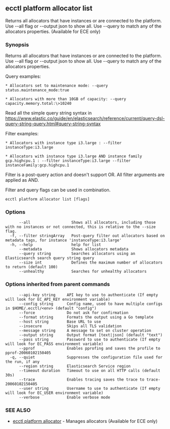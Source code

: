 ## ecctl platform allocator list

Returns all allocators that have instances or are connected to the platform. Use --all flag or --output json to show all. Use --query to match any of the allocators properties. (Available for ECE only)

### Synopsis

Returns all allocators that have instances or are connected to the platform. Use --all flag or --output json to show all. Use --query to match any of the allocators properties.

Query examples:

	* Allocators set to maintenance mode: --query status.maintenance_mode:true

	* Allocators with more than 10GB of capacity: --query capacity.memory.total:\>10240

  Read all the simple query string syntax in https://www.elastic.co/guide/en/elasticsearch/reference/current/query-dsl-query-string-query.html#query-string-syntax
	

Filter examples:

	* Allocators with instance type i3.large : --filter instanceType:i3.large

	* Allocators with instance type i3.large AND instance family gcp.highcpu.1 : --filter instanceType:i3.large --filter instanceFamily:gcp.highcpu.1

Filter is a post-query action and doesn't support OR. All filter arguments are applied as AND.
  
Filter and query flags can be used in combination.
	

```
ecctl platform allocator list [flags]
```

### Options

```
      --all                  Shows all allocators, including those with no instances or not connected, this is relative to the --size flag.
  -f, --filter stringArray   Post-query filter out allocators based on metadata tags, for instance 'instanceType:i3.large'
  -h, --help                 help for list
      --metadata             Shows allocators metadata
      --query string         Searches allocators using an Elasticsearch search query string query
      --size int             Defines the maximum number of allocators to return (default 100)
      --unhealthy            Searches for unhealthy allocators
```

### Options inherited from parent commands

```
      --api-key string     API key to use to authenticate (If empty will look for EC_API_KEY environment variable)
      --config string      Config name, used to have multiple configs in $HOME/.ecctl/<env> (default "config")
      --force              Do not ask for confirmation
      --format string      Formats the output using a Go template
      --host string        Base URL to use
      --insecure           Skips all TLS validation
      --message string     A message to set on cluster operation
      --output string      Output format [text|json] (default "text")
      --pass string        Password to use to authenticate (If empty will look for EC_PASS environment variable)
      --pprof              Enables pprofing and saves the profile to pprof-20060102150405
  -q, --quiet              Suppresses the configuration file used for the run, if any
      --region string      Elasticsearch Service region
      --timeout duration   Timeout to use on all HTTP calls (default 30s)
      --trace              Enables tracing saves the trace to trace-20060102150405
      --user string        Username to use to authenticate (If empty will look for EC_USER environment variable)
      --verbose            Enable verbose mode
```

### SEE ALSO

* [ecctl platform allocator](ecctl_platform_allocator.md)	 - Manages allocators (Available for ECE only)

